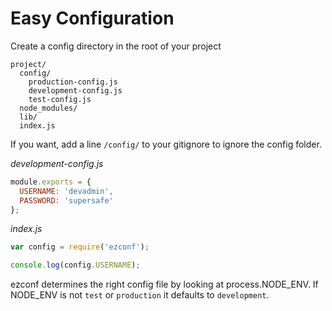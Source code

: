 # Easy Configuration

Create a config directory in the root of your project

```
project/
  config/
    production-config.js
    development-config.js
    test-config.js
  node_modules/
  lib/
  index.js
```

If you want, add a line `/config/` to your gitignore to ignore the config folder.

*development-config.js*
```javascript
module.exports = {
  USERNAME: 'devadmin',
  PASSWORD: 'supersafe'
};
```

*index.js*
```javascript
var config = require('ezconf');

console.log(config.USERNAME);
```

ezconf determines the right config file by looking at process.NODE_ENV. If NODE_ENV is not `test` or `production` it defaults to `development`.
